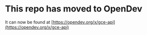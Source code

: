 # This repo has moved to OpenDev

It can now be found at [https://opendev.org/x/gce-api](https://opendev.org/x/gce-api)
